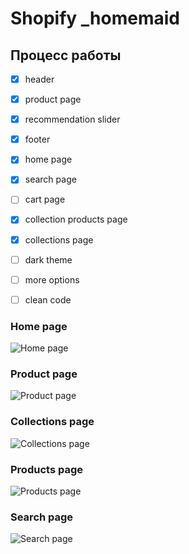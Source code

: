 # Shopify _homemaid
 
## Процесс работы

- [X] header
- [X] product page
- [X] recommendation slider
- [X] footer 
- [X] home page
- [X] search page
- [ ] cart page
- [X] collection products page
- [X] сollections page
- [ ] dark theme
- [ ] more options
- [ ] clean code


### Home page

![Home page](https://live.staticflickr.com/65535/52280464021_bd3daa37bc_o.png "Home page")

### Product page

![Product page](https://live.staticflickr.com/65535/52269114513_256f90e182_o.png "Product page")

### Collections page

![Collections page](https://live.staticflickr.com/65535/52281496210_72e2ffbf24_o.png "Collections page")

### Products page

![Products page](https://live.staticflickr.com/65535/52300721576_da357c22be_o.png "Products page")

### Search page

![Search page](https://live.staticflickr.com/65535/52303391284_d847b57b14_o.png "Search page")

